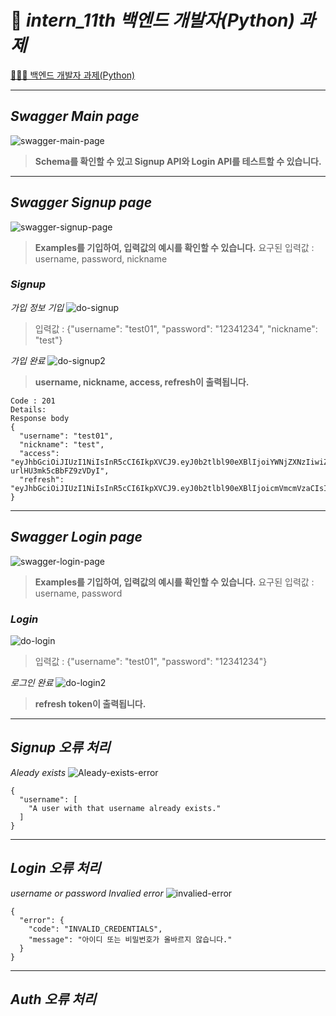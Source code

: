 # 🔌 *intern_11th 백엔드 개발자(Python) 과제*
[🙋🏻‍♀️ 백엔드 개발자 과제(Python)](https://teamsparta.notion.site/Python-1ad2dc3ef51481c89e92d6bf1020d3e6)

---

## *Swagger Main page*
![swagger-main-page](image/swagger/swagger-main-page.png)
> **Schema를 확인할 수 있고 Signup API와 Login API를 테스트할 수 있습니다.**

---

## *Swagger Signup page*
![swagger-signup-page](image/swagger/signup/swagger-signup-page.png)
> **Examples를 기입하여, 입력값의 예시를 확인할 수 있습니다.**
> 요구된 입력값 : username, password, nickname

### *Signup*
*가입 정보 기입*
![do-signup](image/swagger/signup/swagger-do-signup.png)
> 입력값 : {"username": "test01", "password": "12341234", "nickname": "test"}

*가입 완료*
![do-signup2](image/swagger/signup/swagger-do-signup2.png)
> **username, nickname, access, refresh이 출력됩니다.**
```
Code : 201	
Details:
Response body
{
  "username": "test01",
  "nickname": "test",
  "access": "eyJhbGciOiJIUzI1NiIsInR5cCI6IkpXVCJ9.eyJ0b2tlbl90eXBlIjoiYWNjZXNzIiwiZXhwIjoxNzQ1MDUzNTQyLCJpYXQiOjE3NDUwNTMyNDIsImp0aSI6ImQwNDcyODc4MTIwODRjMmRiOWE4YmEwZDI2MDVlNDhmIiwidXNlcl9pZCI6MX0.yuNTHYhVmH9eckO3SLObNQ-urlHU3mk5cBbFZ9zVDyI",
  "refresh": "eyJhbGciOiJIUzI1NiIsInR5cCI6IkpXVCJ9.eyJ0b2tlbl90eXBlIjoicmVmcmVzaCIsImV4cCI6MTc0NTEzOTY0MiwiaWF0IjoxNzQ1MDUzMjQyLCJqdGkiOiIxOGY2NTJiMWExZjY0MzZhOGJiNzNhMDk5YzY3NjM1OCIsInVzZXJfaWQiOjF9.VtGEOsrjr0FlPuXUGCicNFyo7yV58jEiQbnVvTUnQgY"
}
```

---

## *Swagger Login page*
![swagger-login-page](image/swagger/login/swagger-login-page.png)
> **Examples를 기입하여, 입력값의 예시를 확인할 수 있습니다.**
> 요구된 입력값 : username, password

### *Login*
![do-login](image/swagger/login/swagger-do-login.png)
> 입력값 : {"username": "test01", "password": "12341234"}

*로그인 완료*
![do-login2](image/swagger/login/swagger-do-login2.png)
> **refresh token이 출력됩니다.**

---

## *Signup 오류 처리*
*Aleady exists*
![Aleady-exists-error](image/swagger/signup/error/swagger-signup-already-exists-error.png)

```
{
  "username": [
    "A user with that username already exists."
  ]
}
```

---
## *Login 오류 처리*
*username or password Invalied error*
![invalied-error](image/swagger/login/error/swagger-login-invalied-error-result.png)

```
{
  "error": {
    "code": "INVALID_CREDENTIALS",
    "message": "아이디 또는 비밀번호가 올바르지 않습니다."
  }
}
```
---
## *Auth 오류 처리*
